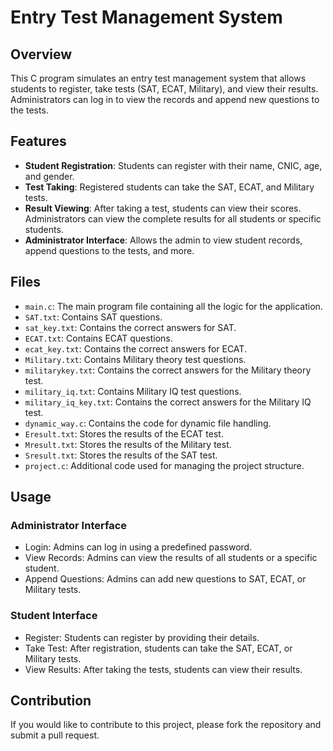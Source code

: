 # Entry Test Management System

## Overview

This C program simulates an entry test management system that allows students to register, take tests (SAT, ECAT, Military), and view their results. Administrators can log in to view the records and append new questions to the tests.

## Features

- **Student Registration**: Students can register with their name, CNIC, age, and gender.
- **Test Taking**: Registered students can take the SAT, ECAT, and Military tests.
- **Result Viewing**: After taking a test, students can view their scores. Administrators can view the complete results for all students or specific students.
- **Administrator Interface**: Allows the admin to view student records, append questions to the tests, and more.

## Files

- `main.c`: The main program file containing all the logic for the application.
- `SAT.txt`: Contains SAT questions.
- `sat_key.txt`: Contains the correct answers for SAT.
- `ECAT.txt`: Contains ECAT questions.
- `ecat_key.txt`: Contains the correct answers for ECAT.
- `Military.txt`: Contains Military theory test questions.
- `militarykey.txt`: Contains the correct answers for the Military theory test.
- `military_iq.txt`: Contains Military IQ test questions.
- `military_iq_key.txt`: Contains the correct answers for the Military IQ test.
- `dynamic_way.c`: Contains the code for dynamic file handling.
- `Eresult.txt`: Stores the results of the ECAT test.
- `Mresult.txt`: Stores the results of the Military test.
- `Sresult.txt`: Stores the results of the SAT test.
- `project.c`: Additional code used for managing the project structure.

## Usage

### Administrator Interface
- Login: Admins can log in using a predefined password.
- View Records: Admins can view the results of all students or a specific student.
- Append Questions: Admins can add new questions to SAT, ECAT, or Military tests.
### Student Interface
- Register: Students can register by providing their details.
- Take Test: After registration, students can take the SAT, ECAT, or Military tests.
- View Results: After taking the tests, students can view their results.

## Contribution

If you would like to contribute to this project, please fork the repository and submit a pull request.

